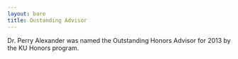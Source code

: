 ```yaml
---
layout: bare
title: Oustanding Advisor
---
```

Dr. Perry Alexander was named the Outstanding Honors Advisor for 2013 by the KU
Honors program.
